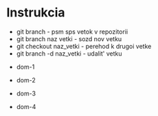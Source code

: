# Instrukcia
+ git branch - psm sps vetok v repozitorii
+ git branch naz vetki - sozd nov vetku
+ git checkout naz_vetki - perehod k drugoi vetke
+ git branch -d naz_vetki - udalit' vetku

* dom-1
 
* dom-2
* dom-3
* dom-4
